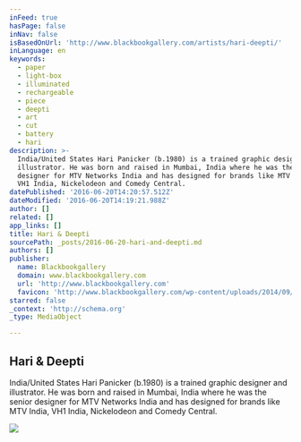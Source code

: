 ```yaml
---
inFeed: true
hasPage: false
inNav: false
isBasedOnUrl: 'http://www.blackbookgallery.com/artists/hari-deepti/'
inLanguage: en
keywords:
  - paper
  - light-box
  - illuminated
  - rechargeable
  - piece
  - deepti
  - art
  - cut
  - battery
  - hari
description: >-
  India/United States Hari Panicker (b.1980) is a trained graphic designer and
  illustrator. He was born and raised in Mumbai, India where he was the senior
  designer for MTV Networks India and has designed for brands like MTV India,
  VH1 India, Nickelodeon and Comedy Central.
datePublished: '2016-06-20T14:20:57.512Z'
dateModified: '2016-06-20T14:19:21.988Z'
author: []
related: []
app_links: []
title: Hari & Deepti
sourcePath: _posts/2016-06-20-hari-and-deepti.md
authors: []
publisher:
  name: Blackbookgallery
  domain: www.blackbookgallery.com
  url: 'http://www.blackbookgallery.com'
  favicon: 'http://www.blackbookgallery.com/wp-content/uploads/2014/09/favicon.ico'
starred: false
_context: 'http://schema.org'
_type: MediaObject

---
```

<article style=""><h1>Hari &amp; Deepti</h1><p>India/United States Hari Panicker (b.1980) is a trained graphic designer and illustrator. He was born and raised in Mumbai, India where he was the senior designer for MTV Networks India and has designed for brands like MTV India, VH1 India, Nickelodeon and Comedy Central.</p><img src="http://www.blackbookgallery.com/wp-content/uploads/2014/09/harianddeeptiprints.jpg" /></article>